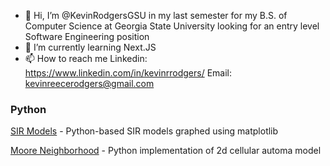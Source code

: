 - 👋 Hi, I’m @KevinRodgersGSU in my last semester for my B.S. of Computer Science at Georgia State University looking for an entry level Software Engineering position
- 🌱 I’m currently learning Next.JS
- 📫 How to reach me 
Linkedin: https://www.linkedin.com/in/kevinrrodgers/
Email: kevinreecerodgers@gmail.com

### Python
[SIR Models](https://github.com/KevinRodgersGSU/SIR_Models) - Python-based SIR models graphed using matplotlib

[Moore Neighborhood](https://github.com/KevinRodgersGSU/MooreNeighborhood) - Python implementation of 2d cellular automa model
